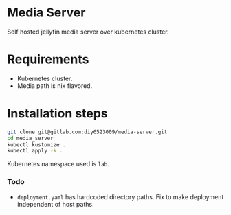# Media Server

Self hosted jellyfin media server over kubernetes cluster. 

# Requirements
- Kubernetes cluster.
- Media path is nix flavored. 

# Installation steps
```bash
git clone git@gitlab.com:diy6523009/media-server.git
cd media_server
kubectl kustomize . 
kubectl apply -k .
```
Kubernetes namespace used is `lab`. 

### Todo
- `deployment.yaml` has hardcoded directory paths. Fix to make deployment independent of host paths.
